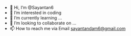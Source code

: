 - 👋 Hi, I’m @Sayantan6
- 👀 I’m interested in coding
- 🌱 I’m currently learning ...
- 💞️ I’m looking to collaborate on ...
- 📫 How to reach me via Email sayantandam6@gmail.com

<!---
Sayantan6/Sayantan6 is a ✨ special ✨ repository because its `README.md` (this file) appears on your GitHub profile.
You can click the Preview link to take a look at your changes.
--->
